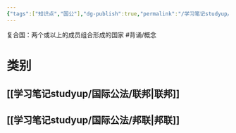 ```yaml
---
{"tags":["知识点","国公"],"dg-publish":true,"permalink":"/学习笔记studyup/国际公法/复合国/","dgPassFrontmatter":true,"created":"2024-11-04T19:49:01.476+08:00","updated":"2024-11-06T18:40:47.801+08:00"}
---
```


复合国：两个或以上的成员组合形成的国家 #背诵/概念 
# 类别
## [[学习笔记studyup/国际公法/联邦\|联邦]]
## [[学习笔记studyup/国际公法/邦联\|邦联]]